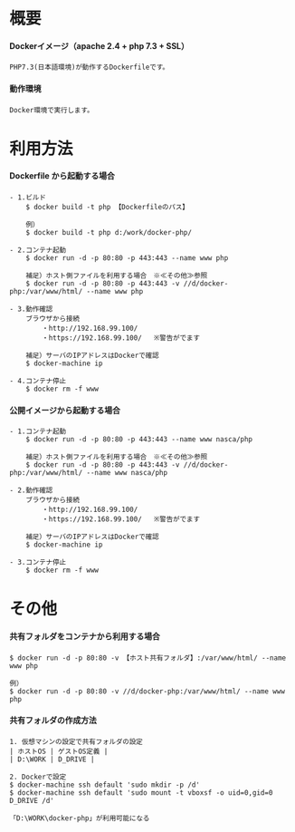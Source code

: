 # 概要

#### Dockerイメージ（apache 2.4 + php 7.3 + SSL）

    PHP7.3(日本語環境)が動作するDockerfileです。

#### 動作環境

    Docker環境で実行します。

# 利用方法

#### Dockerfile から起動する場合
    - 1.ビルド
        $ docker build -t php 【Dockerfileのパス】
        
        例）
        $ docker build -t php d:/work/docker-php/
    
    - 2.コンテナ起動
        $ docker run -d -p 80:80 -p 443:443 --name www php

        補足）ホスト側ファイルを利用する場合　※≪その他≫参照
        $ docker run -d -p 80:80 -p 443:443 -v //d/docker-php:/var/www/html/ --name www php

    - 3.動作確認
        ブラウザから接続
            ・http://192.168.99.100/
            ・https://192.168.99.100/   ※警告がでます
        
        補足）サーバのIPアドレスはDockerで確認
        $ docker-machine ip

    - 4.コンテナ停止
        $ docker rm -f www

#### 公開イメージから起動する場合
    - 1.コンテナ起動
        $ docker run -d -p 80:80 -p 443:443 --name www nasca/php

        補足）ホスト側ファイルを利用する場合　※≪その他≫参照
        $ docker run -d -p 80:80 -p 443:443 -v //d/docker-php:/var/www/html/ --name www nasca/php

    - 2.動作確認
        ブラウザから接続
            ・http://192.168.99.100/
            ・https://192.168.99.100/   ※警告がでます
        
        補足）サーバのIPアドレスはDockerで確認
        $ docker-machine ip

    - 3.コンテナ停止
        $ docker rm -f www


# その他

#### 共有フォルダをコンテナから利用する場合

    $ docker run -d -p 80:80 -v 【ホスト共有フォルダ】:/var/www/html/ --name www php

    例）
    $ docker run -d -p 80:80 -v //d/docker-php:/var/www/html/ --name www php

#### 共有フォルダの作成方法

    1. 仮想マシンの設定で共有フォルダの設定
    | ホストOS | ゲストOS定義 | 
    | D:\WORK | D_DRIVE |

    2. Dockerで設定
    $ docker-machine ssh default 'sudo mkdir -p /d'
    $ docker-machine ssh default 'sudo mount -t vboxsf -o uid=0,gid=0 D_DRIVE /d'

    「D:\WORK\docker-php」が利用可能になる
